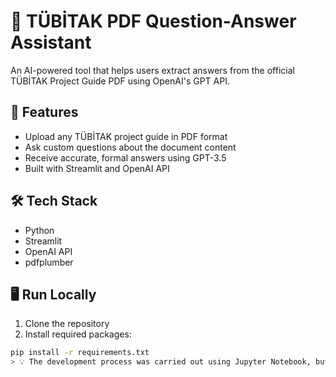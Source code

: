 # 📄 TÜBİTAK PDF Question-Answer Assistant

An AI-powered tool that helps users extract answers from the official TÜBİTAK Project Guide PDF using OpenAI's GPT API.

## 🚀 Features

- Upload any TÜBİTAK project guide in PDF format
- Ask custom questions about the document content
- Receive accurate, formal answers using GPT-3.5
- Built with Streamlit and OpenAI API

## 🛠️ Tech Stack

- Python
- Streamlit
- OpenAI API
- pdfplumber

## 🖥️ Run Locally

1. Clone the repository  
2. Install required packages:

```bash
pip install -r requirements.txt
> 💡 The development process was carried out using Jupyter Notebook, but the notebook file is not included in the repository due to security reasons.

